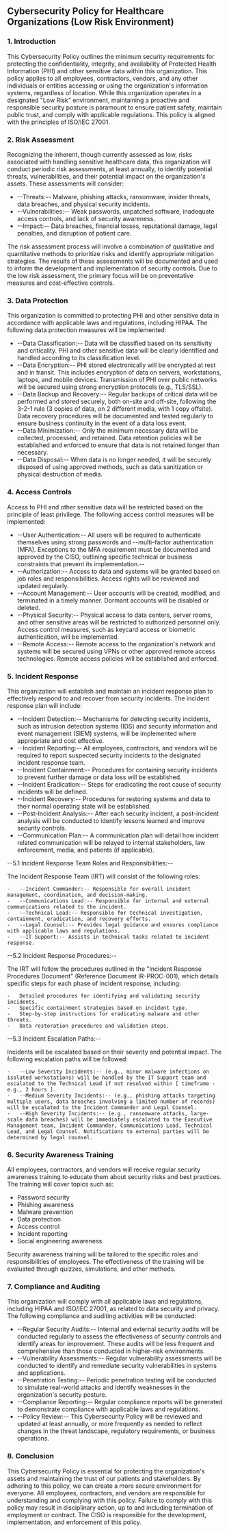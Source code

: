 ## Cybersecurity Policy for Healthcare Organizations (Low Risk Environment)

### 1. Introduction

This Cybersecurity Policy outlines the minimum security requirements for protecting the confidentiality, integrity, and availability of Protected Health Information (PHI) and other sensitive data within this organization. This policy applies to all employees, contractors, vendors, and any other individuals or entities accessing or using the organization's information systems, regardless of location. While this organization operates in a designated "Low Risk" environment, maintaining a proactive and responsible security posture is paramount to ensure patient safety, maintain public trust, and comply with applicable regulations. This policy is aligned with the principles of ISO/IEC 27001.

### 2. Risk Assessment

Recognizing the inherent, though currently assessed as low, risks associated with handling sensitive healthcare data, this organization will conduct periodic risk assessments, at least annually, to identify potential threats, vulnerabilities, and their potential impact on the organization's assets. These assessments will consider:

-   --Threats:-- Malware, phishing attacks, ransomware, insider threats, data breaches, and physical security incidents.
-   --Vulnerabilities:-- Weak passwords, unpatched software, inadequate access controls, and lack of security awareness.
-   --Impact:-- Data breaches, financial losses, reputational damage, legal penalties, and disruption of patient care.

The risk assessment process will involve a combination of qualitative and quantitative methods to prioritize risks and identify appropriate mitigation strategies. The results of these assessments will be documented and used to inform the development and implementation of security controls. Due to the low risk assessment, the primary focus will be on preventative measures and cost-effective controls.

### 3. Data Protection

This organization is committed to protecting PHI and other sensitive data in accordance with applicable laws and regulations, including HIPAA. The following data protection measures will be implemented:

-   --Data Classification:-- Data will be classified based on its sensitivity and criticality. PHI and other sensitive data will be clearly identified and handled according to its classification level.
-   --Data Encryption:-- PHI stored electronically will be encrypted at rest and in transit. This includes encryption of data on servers, workstations, laptops, and mobile devices. Transmission of PHI over public networks will be secured using strong encryption protocols (e.g., TLS/SSL).
-   --Data Backup and Recovery:-- Regular backups of critical data will be performed and stored securely, both on-site and off-site, following the 3-2-1 rule (3 copies of data, on 2 different media, with 1 copy offsite). Data recovery procedures will be documented and tested regularly to ensure business continuity in the event of a data loss event.
-   --Data Minimization:-- Only the minimum necessary data will be collected, processed, and retained. Data retention policies will be established and enforced to ensure that data is not retained longer than necessary.
-   --Data Disposal:-- When data is no longer needed, it will be securely disposed of using approved methods, such as data sanitization or physical destruction of media.

### 4. Access Controls

Access to PHI and other sensitive data will be restricted based on the principle of least privilege. The following access control measures will be implemented:

-   --User Authentication:-- All users will be required to authenticate themselves using strong passwords and --multi-factor authentication (MFA). Exceptions to the MFA requirement must be documented and approved by the CISO, outlining specific technical or business constraints that prevent its implementation.--
-   --Authorization:-- Access to data and systems will be granted based on job roles and responsibilities. Access rights will be reviewed and updated regularly.
-   --Account Management:-- User accounts will be created, modified, and terminated in a timely manner. Dormant accounts will be disabled or deleted.
-   --Physical Security:-- Physical access to data centers, server rooms, and other sensitive areas will be restricted to authorized personnel only. Access control measures, such as keycard access or biometric authentication, will be implemented.
-   --Remote Access:-- Remote access to the organization's network and systems will be secured using VPNs or other approved remote access technologies. Remote access policies will be established and enforced.

### 5. Incident Response

This organization will establish and maintain an incident response plan to effectively respond to and recover from security incidents. The incident response plan will include:

-   --Incident Detection:-- Mechanisms for detecting security incidents, such as intrusion detection systems (IDS) and security information and event management (SIEM) systems, will be implemented where appropriate and cost effective.
-   --Incident Reporting:-- All employees, contractors, and vendors will be required to report suspected security incidents to the designated incident response team.
-   --Incident Containment:-- Procedures for containing security incidents to prevent further damage or data loss will be established.
-   --Incident Eradication:-- Steps for eradicating the root cause of security incidents will be defined.
-   --Incident Recovery:-- Procedures for restoring systems and data to their normal operating state will be established.
-   --Post-Incident Analysis:-- After each security incident, a post-incident analysis will be conducted to identify lessons learned and improve security controls.
-   --Communication Plan:-- A communication plan will detail how incident related communication will be relayed to internal stakeholders, law enforcement, media, and patients (if applicable).

--5.1 Incident Response Team Roles and Responsibilities:--

The Incident Response Team (IRT) will consist of the following roles:

    -   --Incident Commander:-- Responsible for overall incident management, coordination, and decision-making.
    -   --Communications Lead:-- Responsible for internal and external communications related to the incident.
    -   --Technical Lead:-- Responsible for technical investigation, containment, eradication, and recovery efforts.
    -   --Legal Counsel:-- Provides legal guidance and ensures compliance with applicable laws and regulations.
    -   --IT Support:-- Assists in technical tasks related to incident response.

--5.2 Incident Response Procedures:--

The IRT will follow the procedures outlined in the "Incident Response Procedures Document" (Reference Document IR-PROC-001), which details specific steps for each phase of incident response, including:

    -   Detailed procedures for identifying and validating security incidents.
    -   Specific containment strategies based on incident type.
    -   Step-by-step instructions for eradicating malware and other threats.
    -   Data restoration procedures and validation steps.

--5.3 Incident Escalation Paths:--

Incidents will be escalated based on their severity and potential impact. The following escalation paths will be followed:

    -   --Low Severity Incidents:-- (e.g., minor malware infections on isolated workstations) will be handled by the IT Support team and escalated to the Technical Lead if not resolved within [ timeframe - e.g., 2 hours ].
    -   --Medium Severity Incidents:-- (e.g., phishing attacks targeting multiple users, data breaches involving a limited number of records) will be escalated to the Incident Commander and Legal Counsel.
    -   --High Severity Incidents:-- (e.g., ransomware attacks, large-scale data breaches) will be immediately escalated to the Executive Management team, Incident Commander, Communications Lead, Technical Lead, and Legal Counsel. Notifications to external parties will be determined by legal counsel.

### 6. Security Awareness Training

All employees, contractors, and vendors will receive regular security awareness training to educate them about security risks and best practices. The training will cover topics such as:

-   Password security
-   Phishing awareness
-   Malware prevention
-   Data protection
-   Access control
-   Incident reporting
-   Social engineering awareness

Security awareness training will be tailored to the specific roles and responsibilities of employees. The effectiveness of the training will be evaluated through quizzes, simulations, and other methods.

### 7. Compliance and Auditing

This organization will comply with all applicable laws and regulations, including HIPAA and ISO/IEC 27001, as related to data security and privacy. The following compliance and auditing activities will be conducted:

-   --Regular Security Audits:-- Internal and external security audits will be conducted regularly to assess the effectiveness of security controls and identify areas for improvement. These audits will be less frequent and comprehensive than those conducted in higher-risk environments.
-   --Vulnerability Assessments:-- Regular vulnerability assessments will be conducted to identify and remediate security vulnerabilities in systems and applications.
-   --Penetration Testing:-- Periodic penetration testing will be conducted to simulate real-world attacks and identify weaknesses in the organization's security posture.
-   --Compliance Reporting:-- Regular compliance reports will be generated to demonstrate compliance with applicable laws and regulations.
-   --Policy Review:-- This Cybersecurity Policy will be reviewed and updated at least annually, or more frequently as needed to reflect changes in the threat landscape, regulatory requirements, or business operations.

### 8. Conclusion

This Cybersecurity Policy is essential for protecting the organization's assets and maintaining the trust of our patients and stakeholders. By adhering to this policy, we can create a more secure environment for everyone. All employees, contractors, and vendors are responsible for understanding and complying with this policy. Failure to comply with this policy may result in disciplinary action, up to and including termination of employment or contract. The CISO is responsible for the development, implementation, and enforcement of this policy.

